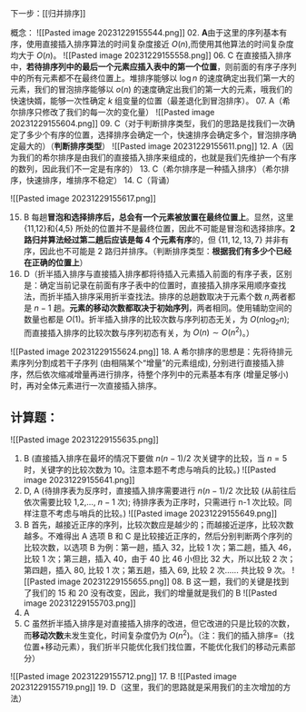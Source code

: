 下一步：[[归并排序]]

概念：
![[Pasted image 20231229155544.png]]
02. **A**由于这里的序列基本有序，使用直接插入排序算法的时间复杂度接近 $O(n)$,而使用其他算法的时间复杂度均大于 $O(n)$。
![[Pasted image 20231229155558.png]]
06. C 在直接插入排序中，**若待排序列中的最后一个元素应插入表中的第一个位置**，则前面的有序子序列中的所有元素都不在最终位置上。堆排序能够以 $\log n$ 的速度确定出我们第一大的元素，我们的冒泡排序能够以 $o(n)$ 的速度确定出我们的第一大的元素，哦我们的快速快婿，能够一次性确定 $k$ 组变量的位置（最差退化到冒泡排序）。
07. A（希尔排序只修改了我们的每一次的变化量）
![[Pasted image 20231229155604.png]]
09. C（对于判断排序类型，我们的思路是找我们一次确定了多少个有序的位置，选择排序会确定一个，快速排序会确定多个，冒泡排序确定最大的）（**判断排序类型**）
![[Pasted image 20231229155611.png]]
12. A（因为我们的希尔排序是由我们的直接插入排序来组成的，也就是我们先维护一个有序的数列，因此我们不一定是有序的）
13. C（希尔排序是一种插入排序）（希尔排序，快速排序，堆排序不稳定）
14. C（背诵）

![[Pasted image 20231229155617.png]]

15. B 每趟**冒泡和选择排序后，总会有一个元素被放置在最终位置上**。显然，这里{11,12}和{4,5} 所处的位置并不是最终位置，因此不可能是冒泡和选择排序。**2 路归并算法经过第二趟后应该是每 4 个元素有序**的，但 $\{11,12,13,7\}$ 并非有序，因此也不可能是 2 路归并排序。（判断排序类型：**根据我们有多少个已经在正确的位置上**）
16. D（折半插入排序与直接插入排序都将待插入元素插入前面的有序子表，区别是：确定当前记录在前面有序子表中的位置时，直接插入排序采用顺序查找法，而折半插入排序采用折半查找法。排序的总趟数取决于元素个数 $n$,两者都是 $n-1$ 趟。**元素的移动次数都取决于初始序列**，两者相同。使用辅助空间的数量也都是 $O(1)$。折半插入排序的比较次数与序列初态无关，为 $O(n\log_2n);$ 而直接插入排序的比较次数与序列初态有关，为 $O(n){\sim}O(n^2)$。）

![[Pasted image 20231229155624.png]]
18. A 希尔排序的思想是：先将待排元素序列分割成若干子序列 (由相隔某个“增量”的元素组成), 分别进行直接插入排序，然后依次缩减增量再进行排序，待整个序列中的元素基本有序 (增量足够小) 时，再对全体元素进行一次直接插入排序。

 
## 计算题：
![[Pasted image 20231229155635.png]]
01. B (直接插入排序在最坏的情况下要做 $n(n-1)/2$ 次关键字的比较，当 $n=5$ 时，关键字的比较次数为 10。注意本题不考虑与哨兵的比较。)
![[Pasted image 20231229155641.png]]
03. D, A (待排序表为反序时，直接插入排序需要进行 $n(n-1)/2$ 次比较 (从前往后依次需要比较 1,2,..., $n-1$ 次); 待排序表为正序时，只需进行 n-1 次比较。同样注意不考虑与哨兵的比较。)
![[Pasted image 20231229155649.png]]
05. B 首先，越接近正序的序列，比较次数应是越少的；而越接近逆序，比较次数越多。不难得出 A 选项 B 和 C 是比较接近正序的，然后分别判断两个序列的比较次数，以选项 B 为例：第一趟，插入 32，比较 1 次；第二趟，插入 46，比较 1 次；第三趟，插入 40，由于 40 比 46 小但比 32 大，所以比较 2 次；第四趟，插入 80, 比较 1 次；第五趟，插入 69, 比较 2 次...... 共比较 9 次。
![[Pasted image 20231229155655.png]] 08. B 这一题，我们的关键是找到了我们的 15 和 20 没有改变，因此，我们的增量就是我们的 B
![[Pasted image 20231229155703.png]]
10. A
11. C 虽然折半插入排序是对直接插入排序的改进，但它改进的只是比较的次数，而**移动次数**未发生变化，时间复杂度仍为 $O(n^2)$。（注：我们的插入排序=（找位置+移动元素），我们折半只能优化我们找位置，不能优化我们的移动元素部分）

![[Pasted image 20231229155712.png]]
17. B 
![[Pasted image 20231229155719.png]]
19. D（这里，我们的思路就是采用我们的主次增加的方法）